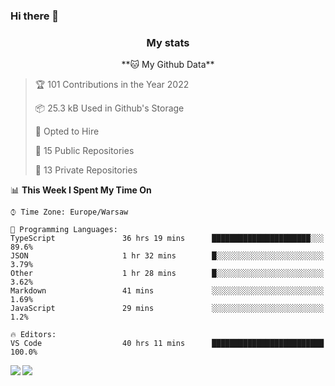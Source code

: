 ### Hi there 👋

<!--
**DamianKocjan/DamianKocjan** is a ✨ _special_ ✨ repository because its `README.md` (this file) appears on your GitHub profile.

Here are some ideas to get you started:

- 🔭 I’m currently working on ...
- 🌱 I’m currently learning ...
- 👯 I’m looking to collaborate on ...
- 🤔 I’m looking for help with ...
- 💬 Ask me about ...
- 📫 How to reach me: ...
- 😄 Pronouns: ...
- ⚡ Fun fact: ...
-->

<h3 align="center">My stats</h3>

<p align="center">
    <!--START_SECTION:waka-->
**🐱 My Github Data** 

> 🏆 101 Contributions in the Year 2022
 > 
> 📦 25.3 kB Used in Github's Storage 
 > 
> 💼 Opted to Hire
 > 
> 📜 15 Public Repositories 
 > 
> 🔑 13 Private Repositories  
 > 
📊 **This Week I Spent My Time On** 

```text
⌚︎ Time Zone: Europe/Warsaw

💬 Programming Languages: 
TypeScript               36 hrs 19 mins      ██████████████████████░░░   89.6% 
JSON                     1 hr 32 mins        █░░░░░░░░░░░░░░░░░░░░░░░░   3.79% 
Other                    1 hr 28 mins        █░░░░░░░░░░░░░░░░░░░░░░░░   3.62% 
Markdown                 41 mins             ░░░░░░░░░░░░░░░░░░░░░░░░░   1.69% 
JavaScript               29 mins             ░░░░░░░░░░░░░░░░░░░░░░░░░   1.2%

🔥 Editors: 
VS Code                  40 hrs 11 mins      █████████████████████████   100.0%

```


<!--END_SECTION:waka-->
</p>

<img align="left" src="https://github-readme-stats.vercel.app/api?username=DamianKocjan&&layout=compact&count_private=true&show_icons=true&hide_border=true&include_all_commits=true&bg_color=0D1117&title_color=FFFFFF&text_color=FFFFFF&icon_color=FFFFFF">
<img align="left" src="https://github-readme-stats.vercel.app/api/top-langs/?username=DamianKocjan&layout=compact&hide_border=true&card_width=250&bg_color=0D1117&title_color=FFFFFF&text_color=FFFFFF&icon_color=FFFFFF">
